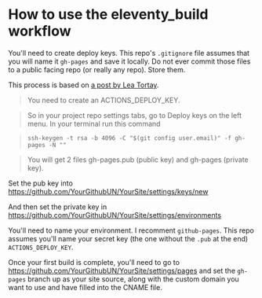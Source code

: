 # How to use the eleventy_build workflow

You'll need to create deploy keys. This repo's `.gitignore` file assumes that you will name it `gh-pages` and save it locally. Do not ever commit those files to a public facing repo (or really any repo). Store them.

This process is based on [a post by Lea Tortay](https://www.linkedin.com/pulse/eleventy-github-pages-lea-tortay/).

> You need to create an ACTIONS_DEPLOY_KEY.

> So in your project repo settings tabs, go to Deploy keys on the left menu. In your terminal run this command

> `ssh-keygen -t rsa -b 4096 -C "$(git config user.email)" -f gh-pages -N ""`

> You will get 2 files gh-pages.pub (public key) and gh-pages (private key).

Set the pub key into https://github.com/YourGithubUN/YourSite/settings/keys/new

And then set the private key in https://github.com/YourGithubUN/YourSite/settings/environments

You'll need to name your environment. I recomment `github-pages`. This repo assumes you'll name your secret key (the one without the `.pub` at the end) `ACTIONS_DEPLOY_KEY`.

Once your first build is complete, you'll need to go to https://github.com/YourGithubUN/YourSite/settings/pages and set the `gh-pages` branch up as your site source, along with the custom domain you want to use and have filled into the CNAME file.
